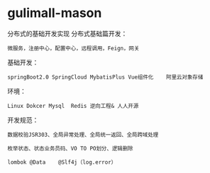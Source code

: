 # gulimall-mason
分布式的基础开发实现
分布式基础篇开发：

	微服务，注册中心，配置中心，远程调用，Feign，网关

基础开发：

	springBoot2.0 SpringCloud MybatisPlus Vue组件化	阿里云对象存储

环境：

	Linux Dokcer Mysql	Redis 逆向工程& 人人开源

开发规范：

	数据校验JSR303、全局异常处理、全局统一返回、全局跨域处理

	枚举状态、状态业务员码、VO TO PO划分、逻辑删除

	lombok @Data 	@Slf4j（log.error）
